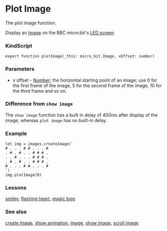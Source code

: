 # Plot Image

The plot image function.

Display an [Image](/reference/images/image) on the BBC micro:bit's [LED screen](/device/screen)

### KindScript

```
export function plotImage(_this: micro_bit.Image, xOffset: number)
```

### Parameters

* x offset - [Number](/reference/types/number); the horizontal starting point of an image; use 0 for the first frame of the image, 5 for the second frame of the image, 10 for the third frame and so on.

### Difference from `show image`

The `show image` function has a built in delay of 400ms after display of the image, whereas `plot image` has no built-in delay.

### Example

```
let img = images.createImage(`
# . . . # # . . . #
. # . # . . # # # .
. . # . . . # # # .
. # . # . . # # # .
# . . . # # . . . #
`)
img.plotImage(0)
```

### Lessons

[smiley](/lessons/smiley), [flashing heart](/lessons/flashing-heart), [magic logo](/lessons/magic-logo)

### See also

[create image](/reference/images/create-image), [show animation](/reference/basic/show-animation), [image](/reference/images/image), [show image](/reference/images/show-image), [scroll image](/reference/images/scroll-image)

